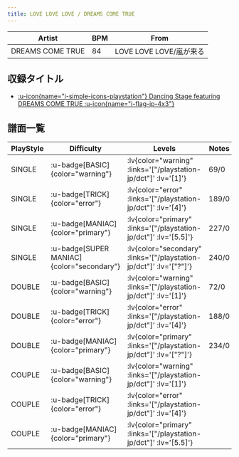 ```yaml
---
title: LOVE LOVE LOVE / DREAMS COME TRUE
---
```


|Artist|BPM|From|
|------|---|----|
|DREAMS COME TRUE|84|LOVE LOVE LOVE/嵐が来る|

## 収録タイトル

- [ :u-icon{name="i-simple-icons-playstation"} Dancing Stage featuring DREAMS COME TRUE :u-icon{name="i-flag-jp-4x3"} ](/playstation-jp/dct)

## 譜面一覧

|PlayStyle|Difficulty|Levels|Notes|Movie|
|---------|----------|------|-----|-----|
|SINGLE| :u-badge[BASIC]{color="warning"} | :lv{color="warning" :links='["/playstation-jp/dct"]' :lv='[1]'} |69/0||
|SINGLE| :u-badge[TRICK]{color="error"} | :lv{color="error" :links='["/playstation-jp/dct"]' :lv='[4]'} |189/0||
|SINGLE| :u-badge[MANIAC]{color="primary"} | :lv{color="primary" :links='["/playstation-jp/dct"]' :lv='[5.5]'} |227/0||
|SINGLE| :u-badge[SUPER MANIAC]{color="secondary"} | :lv{color="secondary" :links='["/playstation-jp/dct"]' :lv='["?"]'} |240/0||
|DOUBLE| :u-badge[BASIC]{color="warning"} | :lv{color="warning" :links='["/playstation-jp/dct"]' :lv='[1]'} |72/0||
|DOUBLE| :u-badge[TRICK]{color="error"} | :lv{color="error" :links='["/playstation-jp/dct"]' :lv='[4]'} |188/0||
|DOUBLE| :u-badge[MANIAC]{color="primary"} | :lv{color="primary" :links='["/playstation-jp/dct"]' :lv='["?"]'} |234/0||
|COUPLE| :u-badge[BASIC]{color="warning"} | :lv{color="warning" :links='["/playstation-jp/dct"]' :lv='[1]'} |||
|COUPLE| :u-badge[TRICK]{color="error"} | :lv{color="error" :links='["/playstation-jp/dct"]' :lv='[4]'} |||
|COUPLE| :u-badge[MANIAC]{color="primary"} | :lv{color="primary" :links='["/playstation-jp/dct"]' :lv='[5.5]'} |||
